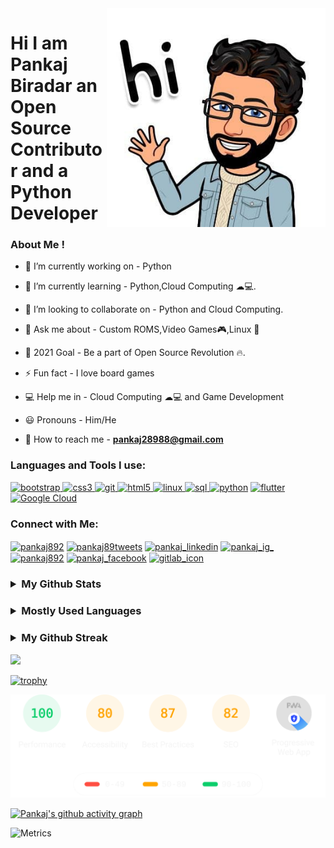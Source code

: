 
<img align="right"  width="350" src="./pic2.jpg">

# Hi I am Pankaj Biradar an Open Source Contributor and a Python Developer

<h3 align="left">
 About Me ! </h3>

- 🔭 I’m currently working on - Python 

- 🌱 I’m currently learning - Python,Cloud Computing ☁💻.

- 👯 I’m looking to collaborate on - Python and Cloud Computing.

- 💬 Ask me about - Custom ROMS,Video Games🎮,Linux 🐧  

- 🥅 2021 Goal - Be a part of Open Source Revolution 🔥.

- ⚡ Fun fact - I love board games 

- 💻 Help me in - Cloud Computing ☁💻 and Game Development

- 😃 Pronouns - Him/He

- 📧 How to reach me - **pankaj28988@gmail.com**



<h3 align="left"> Languages and Tools I use:</h3>
<p align="left">
  <a href="https://getbootstrap.com" target="_blank"> <img src="https://img.icons8.com/color/48/000000/bootstrap.png"
  alt="bootstrap" width="40" height="40"/> </a>
  <a href="https://www.w3schools.com/css/" target="_blank"> 
  <img src="https://img.icons8.com/color/48/000000/css3.png" alt="css3" width="40" height="40"/> </a>
  <a href="https://git-scm.com/" target="_blank"> 
 <img src="https://img.icons8.com/color/48/000000/git.png" alt="git" width="40" height="40"/> </a>
  <a href="https://www.w3.org/html/" target="_blank">  <img src="https://img.icons8.com/color/50/000000/html-5.png" alt="html5" width="40" height="40"/> </a>
  <a href="https://www.linux.org/" target="_blank"> <img src="https://img.icons8.com/color/48/000000/linux.png" alt="linux" width="40" height="40"/> </a>
  <a href="https://www.mysql.com/" target="_blank">
  <img src="https://img.icons8.com/color/64/000000/sql.png" alt="sql" width="40" height="40"/> </a>
  <a href="https://www.python.org" target="_blank">
  <img src="https://img.icons8.com/color/48/000000/python.png" alt="python"
  width="40" height="40"/></a>
 <a href="https://flutter.dev/" target="_blank"> 
 <img src="https://img.icons8.com/color/48/000000/flutter.png" alt = "flutter" width="40" height="40"/></a>
 <a href="https://cloud.google.com/" target="_blank">
 <img src="https://img.icons8.com/color/48/000000/google-cloud.png" alt="Google Cloud" width="40" height="40"/></a>
</p>

<h3 align="left"> Connect with Me: </h3>
<p align="left">
<a href="https://dev.to/pankaj892" target="blank"> 
<img align="center" src="https://img.icons8.com/windows/32/26e07f/dev.png" alt="pankaj892" height="40" width="40" /></a>
<a href="https://twitter.com/pankaj89tweets" target="_blank"> 
<img align="center" src="https://img.icons8.com/fluent/48/26e07f/twitter.png" alt="pankaj89tweets" height="40" width="40" /></a> 
<a href="https://in.linkedin.com/in/pankaj-biradar" target="_blank"> <img align="center" src="https://img.icons8.com/fluent/48/000000/linkedin.png" alt="pankaj_linkedin" height="40" width="40" /></a> 
<a href="https://www.instagram.com/_pankaj89_/" target="_blank" ><img align="center" src="https://img.icons8.com/fluent/48/000000/instagram-new.png"
alt="pankaj_ig_" height="40" width="40" /></a> 
<a href="https://dribbble.com/pankaj892" target="_blank" > 
<img align="center" src="https://img.icons8.com/dusk/64/000000/dribbble.png" alt="pankaj892" height="40" width="40" /></a>
<a href="https://facebook.com/eduardo.saverin.892/" target="_blank" >
<img align="center" src="https://img.icons8.com/dusk/64/000000/facebook-new--v2.png" alt="pankaj_facebook" height="40" width="40" /></a>
 <a href="https://gitlab.com/pankaj892" target="_blank" >
 <img align="center" src="https://img.icons8.com/color/48/000000/gitlab.png" alt="gitlab_icon" height="40" width="40"/></a>
</p>

<h3>
<details>
<summary><strong>My Github Stats</strong></summary>
<img src = "https://github-readme-stats.vercel.app/api?username=pankaj892&count_private=true&include_all_commits=true&theme=buefy&show_icons=true" alt="Pankaj's Github Stats"
width="400" />
</details>
</h3>


<h3>
<details>
<summary><strong>Mostly Used Languages </strong></summary>
<img src="https://github-readme-stats.vercel.app/api/top-langs/?username=pankaj892&layout=compact" alt="Pankaj's mostly used Languages"/>
</details>
</h3>

<h3>
<details>
<summary><strong>My Github Streak</strong></summary>
<img src="https://github-readme-streak-stats.herokuapp.com/?user=pankaj892&show_icons=true&locale=en&layout=compact" alt="Pankaj's github streak" width="450" />
</details>
</h3>


![](https://hit.yhype.me/github/profile?user_id=31444506)

[![trophy](https://github-profile-trophy.vercel.app/?username=pankaj892)](https://github.com/pankaj892/github-profile-trophy)

![alt text](/pagespeed-insights.herokuapp.svg "tooltip text")

[![Pankaj's github activity graph](https://readme-graph.herokuapp.com/graph?username=pankaj892&theme=react-dark)](https://github.com/pankaj892/github-readme-activity-graph)




![Metrics](https://metrics.lecoq.io/pankaj892?template=classic&isocalendar=1&introduction=1&stars=1&achievements=1&repositories=1&people=1&activity=1&notable=1&repositories=100&repositories.batch=100&repositories.forks=false&repositories.affiliations=owner&isocalendar.duration=half-year&introduction.title=true&stars.limit=4&people.limit=24&people.size=28&people.types=followers%2C%20following&people.identicons=false&people.shuffle=false&activity.limit=5&activity.load=300&activity.days=14&activity.filter=all&activity.visibility=public&activity.timestamps=false&achievements.threshold=C&achievements.secrets=true&achievements.display=compact&achievements.limit=10&notable.repositories=false&config.timezone=Asia%2FKolkata)

